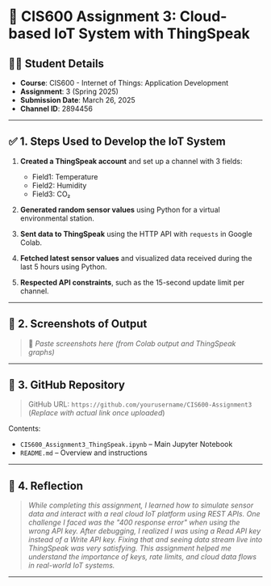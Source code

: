 
# 📡 CIS600 Assignment 3: Cloud-based IoT System with ThingSpeak

## 👨‍💻 Student Details
- **Course**: CIS600 - Internet of Things: Application Development
- **Assignment**: 3 (Spring 2025)
- **Submission Date**: March 26, 2025
- **Channel ID**: 2894456

---

## ✅ 1. Steps Used to Develop the IoT System

1. **Created a ThingSpeak account** and set up a channel with 3 fields:
   - Field1: Temperature
   - Field2: Humidity
   - Field3: CO₂

2. **Generated random sensor values** using Python for a virtual environmental station.

3. **Sent data to ThingSpeak** using the HTTP API with `requests` in Google Colab.

4. **Fetched latest sensor values** and visualized data received during the last 5 hours using Python.

5. **Respected API constraints**, such as the 15-second update limit per channel.

---

## 📸 2. Screenshots of Output

> 📍 *Paste screenshots here (from Colab output and ThingSpeak graphs)*

---

## 🔗 3. GitHub Repository

> GitHub URL: `https://github.com/yourusername/CIS600-Assignment3`  
(*Replace with actual link once uploaded*)

Contents:
- `CIS600_Assignment3_ThingSpeak.ipynb` – Main Jupyter Notebook
- `README.md` – Overview and instructions

---

## 💬 4. Reflection

> *While completing this assignment, I learned how to simulate sensor data and interact with a real cloud IoT platform using REST APIs. One challenge I faced was the "400 response error" when using the wrong API key. After debugging, I realized I was using a Read API key instead of a Write API key. Fixing that and seeing data stream live into ThingSpeak was very satisfying. This assignment helped me understand the importance of keys, rate limits, and cloud data flows in real-world IoT systems.*

---
